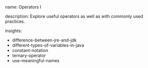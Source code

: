 name: Operators I

description: Explore useful operators as well as with commonly used practices.

insights:

- difference-between-jre-and-jdk
- different-types-of-variables-in-java
- constant-notation
- ternary-operator
- use-meaningful-names
